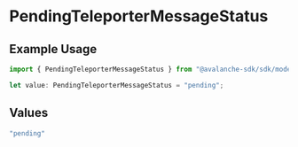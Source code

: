 # PendingTeleporterMessageStatus

## Example Usage

```typescript
import { PendingTeleporterMessageStatus } from "@avalanche-sdk/sdk/models/components";

let value: PendingTeleporterMessageStatus = "pending";
```

## Values

```typescript
"pending"
```